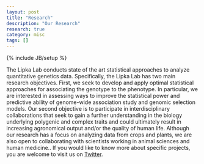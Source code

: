 ```yaml
---
layout: post
title: "Research"
description: "Our Research"
research: true
category: misc
tags: []
---
```

{% include JB/setup %}

The Lipka Lab conducts state of the art statistical approaches to analyze quantitative genetics data. Specifically, the Lipka Lab has two main research objectives. First, we seek to develop and apply optimal statistical approaches for associating the genotype to the phenotype. In particular, we are interested in assessing ways to improve the statistical power and predictive ability of genome-wide association study and genomic selection models. Our second objective is to participate in interdisciplinary collaborations that seek to gain a further understanding in the biology underlying polygenic and complex traits and could ultimately result in increasing agronomical output and/or the quality of human life. Although our research has a focus on analyzing data from crops and plants, we are also open to collaborating with scientists working in animal sciences and human medicine.. If you would like to know more about specific projects, you are welcome to visit us on [Twitter](https://twitter.com/LabLipka).
